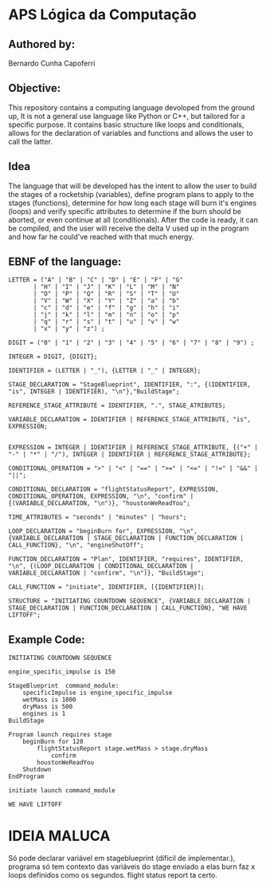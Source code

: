 # APS Lógica da Computação

## Authored by:
Bernardo Cunha Capoferri

## Objective:
This repository contains a computing language devoloped from the ground up, It is not a general use language like Python or C++, but tailored for a specific purpose. It contains basic structure like loops and conditionals, allows for the declaration of variables and functions and allows the user to call the latter.

## Idea
The language that will be developed has the intent to allow the user to build the stages of a rocketship (variables), define program plans to apply to the stages (functions), determine for how long each stage will burn it's engines (loops) and verify specific attributes to determine if the burn should be aborted, or even continue at all (conditionals). After the code is ready, it can be compiled, and the user will receive the delta V used up in the program and how far he could've reached with that much energy.

## EBNF of the language:
```
LETTER = ("A" | "B" | "C" | "D" | "E" | "F" | "G"
       | "H" | "I" | "J" | "K" | "L" | "M" | "N"
       | "O" | "P" | "Q" | "R" | "S" | "T" | "U"
       | "V" | "W" | "X" | "Y" | "Z" | "a" | "b"
       | "c" | "d" | "e" | "f" | "g" | "h" | "i"
       | "j" | "k" | "l" | "m" | "n" | "o" | "p"
       | "q" | "r" | "s" | "t" | "u" | "v" | "w"
       | "x" | "y" | "z") ;

DIGIT = ("0" | "1" | "2" | "3" | "4" | "5" | "6" | "7" | "8" | "9") ;

INTEGER = DIGIT, {DIGIT};

IDENTIFIER = (LETTER | "_"), {LETTER | "_" | INTEGER};

STAGE_DECLARATION = "StageBlueprint", IDENTIFIER, ":", {(IDENTIFIER, "is", INTEGER | IDENTIFIER), "\n"},"BuildStage";

REFERENCE_STAGE_ATTRIBUTE = IDENTIFIER, ".", STAGE_ATRIBUTES;

VARIABLE_DECLARATION = IDENTIFIER | REFERENCE_STAGE_ATTRIBUTE, "is", EXPRESSION;


EXPRESSION = INTEGER | IDENTIFIER | REFERENCE_STAGE_ATTRIBUTE, {("+" | "-" | "*" | "/"), INTEGER | IDENTIFIER | REFERENCE_STAGE_ATTRIBUTE};

CONDITIONAL_OPERATION = ">" | "<" | "==" | ">=" | "<=" | "!=" | "&&" | "||";

CONDITIONAL_DECLARATION = "flightStatusReport", EXPRESSION, CONDITIONAL_OPERATION, EXPRESSION, "\n", "confirm" | {(VARIABLE_DECLARATION, "\n")}, "houstonWeReadYou";

TIME_ATTRIBUTES = "seconds" | "minutes" | "hours";

LOOP_DECLARATION = "beginBurn for", EXPRESSION, "\n", {VARIABLE_DECLARATION | STAGE_DECLARATION | FUNCTION_DECLARATION | CALL_FUNCTION}, "\n", "engineShutOff";

FUNCTION_DECLARATION = "Plan", IDENTIFIER, "requires", IDENTIFIER, "\n", {(LOOP_DECLARATION | CONDITIONAL_DECLARATION | VARIABLE_DECLARATION | "confirm", "\n")}, "BuildStage";

CALL_FUNCTION = "initiate", IDENTIFIER, [{IDENTIFIER}];

STRUCTURE = "INITIATING COUNTDOWN SEQUENCE", {VARIABLE_DECLARATION | STAGE_DECLARATION | FUNCTION_DECLARATION | CALL_FUNCTION}, "WE HAVE LIFTOFF";
```

## Example Code:
```
INITIATING COUNTDOWN SEQUENCE

engine_specific_impulse is 150

StageBlueprint  command_module:
    specificImpulse is engine_specific_impulse
    wetMass is 1000
    dryMass is 500
    engines is 1
BuildStage

Program launch requires stage
    beginBurn for 120
        flightStatusReport stage.wetMass > stage.dryMass
            confirm
        houstonWeReadYou
    Shutdown
EndProgram

initiate launch command_module

WE HAVE LIFTOFF
```

# IDEIA MALUCA
Só pode declarar variável em stageblueprint (díficil de implementar.),
programa só tem contexto das variáveis do stage enviado a elas
burn faz x loops definidos como os segundos.
flight status report ta certo.